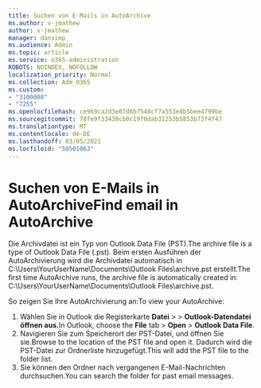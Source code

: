 ```yaml
---
title: Suchen von E-Mails in AutoArchive
ms.author: v-jmathew
author: v-jmathew
manager: dansimp
ms.audience: Admin
ms.topic: article
ms.service: o365-administration
ROBOTS: NOINDEX, NOFOLLOW
localization_priority: Normal
ms.collection: Adm_O365
ms.custom:
- "3100008"
- "7255"
ms.openlocfilehash: ce969ca2d3e07d6b7548cf7a553e8b5bee4799be
ms.sourcegitcommit: 78fe9f33438cb0c19f0dab31253b5853b73f4f47
ms.translationtype: MT
ms.contentlocale: de-DE
ms.lasthandoff: 03/05/2021
ms.locfileid: "50501063"
---
```

# <a name="find-email-in-autoarchive"></a><span data-ttu-id="203f9-102">Suchen von E-Mails in AutoArchive</span><span class="sxs-lookup"><span data-stu-id="203f9-102">Find email in AutoArchive</span></span>

<span data-ttu-id="203f9-103">Die Archivdatei ist ein Typ von Outlook Data File (PST).</span><span class="sxs-lookup"><span data-stu-id="203f9-103">The archive file is a type of Outlook Data File (.pst).</span></span> <span data-ttu-id="203f9-104">Beim ersten Ausführen der AutoArchivierung wird die Archivdatei automatisch in C:\Users\YourUserName\Documents\Outlook Files\archive.pst erstellt.</span><span class="sxs-lookup"><span data-stu-id="203f9-104">The first time AutoArchive runs, the archive file is automatically created in: C:\Users\YourUserName\Documents\Outlook Files\archive.pst.</span></span>

<span data-ttu-id="203f9-105">So zeigen Sie Ihre AutoArchivierung an:</span><span class="sxs-lookup"><span data-stu-id="203f9-105">To view your AutoArchive:</span></span>

1. <span data-ttu-id="203f9-106">Wählen Sie in Outlook die Registerkarte **Datei** >   >  **Outlook-Datendatei öffnen aus.**</span><span class="sxs-lookup"><span data-stu-id="203f9-106">In Outlook, choose the **File** tab > **Open** > **Outlook Data File**.</span></span>
2. <span data-ttu-id="203f9-107">Navigieren Sie zum Speicherort der PST-Datei, und öffnen Sie sie.</span><span class="sxs-lookup"><span data-stu-id="203f9-107">Browse to the location of the PST file and open it.</span></span> <span data-ttu-id="203f9-108">Dadurch wird die PST-Datei zur Ordnerliste hinzugefügt.</span><span class="sxs-lookup"><span data-stu-id="203f9-108">This will add the PST file to the folder list.</span></span>
3. <span data-ttu-id="203f9-109">Sie können den Ordner nach vergangenen E-Mail-Nachrichten durchsuchen.</span><span class="sxs-lookup"><span data-stu-id="203f9-109">You can search the folder for past email messages.</span></span>
